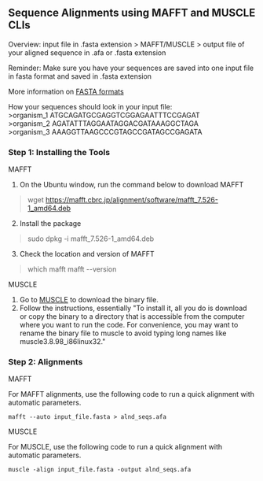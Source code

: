 ## Sequence Alignments using MAFFT and MUSCLE CLIs

Overview: 
input file in .fasta extension > MAFFT/MUSCLE > output file of your aligned sequence in .afa or .fasta extension

Reminder: Make sure you have your sequences are saved into one input file in fasta format and saved in .fasta extension

More information on [FASTA formats](https://en.wikipedia.org/wiki/FASTA_format)  

How your sequences should look in your input file:  
	>organism_1
	ATGCAGATGCGAGGTCGGAGAATTTCCGAGAT  
	>organism_2
	AGATATTTAGGAATAGGACGATAAAGGCTAGA  
	>organism_3
	AAAGGTTAAGCCCGTAGCCGATAGCCGAGATA  

### Step 1: Installing the Tools  
MAFFT
1. On the Ubuntu window, run the command below to download MAFFT
> wget https://mafft.cbrc.jp/alignment/software/mafft_7.526-1_amd64.deb
2. Install the package
> sudo dpkg -i mafft_7.526-1_amd64.deb
3. Check the location and version of MAFFT
> which mafft
> mafft --version

MUSCLE
1. Go to [MUSCLE](https://www.drive5.com/muscle/manual/install.html) to download the binary file. 
2. Follow the instructions, essentially "To install it, all you do is download or copy the binary to a directory that is accessible from the computer where you want to run the code. For convenience, you may want to rename the binary file to muscle to avoid typing long names like muscle3.8.98_i86linux32."


### Step 2: Alignments  
MAFFT

For MAFFT alignments, use the following code to run a quick alignment with automatic parameters.
		
  	mafft --auto input_file.fasta > alnd_seqs.afa  

MUSCLE

For MUSCLE, use the following code to run a quick alignment with automatic parameters.

	muscle -align input_file.fasta -output alnd_seqs.afa

